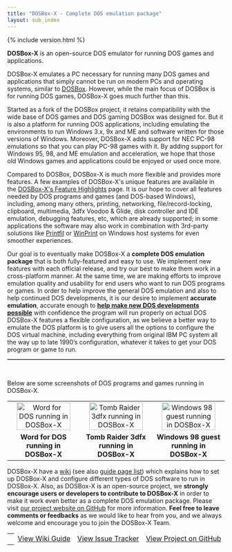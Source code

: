 ```yaml
---
title: "DOSBox-X - Complete DOS emulation package"
layout: sub_index
---
```


<!-- Latest version column is in _includes/version.html to make it easy to maintain -->
{% include version.html %}

<td width="80%">

<p><span style="font-weight: bold">DOSBox-X</span> is an open-source DOS emulator for running DOS games and applications.</p>
<p>
DOSBox-X emulates a PC necessary for running many DOS games and applications that simply cannot be run on modern PCs and operating systems, similar to <a href="http://dosbox.com" target="_blank">DOSBox</a>.
However, while the main focus of DOSBox is for running DOS games, DOSBox-X goes much further than this.
</p><p>
Started as a fork of the DOSBox project, it retains compatibility with the wide base of DOS games and DOS gaming DOSBox was designed for.
But it is also a platform for running DOS applications, including emulating the environments to run Windows 3.x, 9x and ME and software written for those versions of Windows.
Moreover, DOSBox-X adds support for NEC PC-98 emulations so that you can play PC-98 games with it.
By adding support for Windows 95, 98, and ME emulation and acceleration, we hope that those old Windows games and applications could be enjoyed or used once more.
</p><p>
Compared to DOSBox, DOSBox-X is much more flexible and provides more features. A few examples of DOSBox-X's unique features are available in the <a href="https://dosbox-x.com/wiki/DOSBox%E2%80%90X%E2%80%99s-Feature-Highlights" target="_blank">DOSBox-X's Feature Highlights</a> page.
It is our hope to cover all features needed by DOS programs and games (and DOS-based Windows), including, 
among many others, printing, networking, file/record-locking, clipboard, multimedia, 3dfx Voodoo & Glide, disk controller and IDE emulation, debugging features, etc, which are already supported;
in some applications the software may also work in combination with 3rd-party solutions like <a href="https://www.printfil.com/">Printfil</a> or <a href="http://sourceforge.net/projects/winprint/">WinPrint</a> on Windows host systems for even smoother experiences.
</p><p>
Our goal is to eventually make DOSBox-X a <span style="font-weight: bold">complete DOS emulation package</span> that is both fully-featured and easy to use.
We implement new features with each official release, and try our best to make them work in a cross-platform manner. At the same time, we are making efforts to improve emulation quality and usability for end users who want to run DOS programs or games.
In order to help improve the general DOS emulation and also to help continued DOS developments, it is our desire to implement <span style="font-weight: bold">accurate emulation</span>, accurate enough to <a href="newdosdevelopment.html" style="font-weight: bold">help make new DOS developments possible</a> with confidence the program will run properly on actual DOS 
DOSBox-X features a flexible configuration, as we believe a better way to emulate the DOS platform is to give users all the options to configure the DOS virtual machine, including everything from original IBM PC system all the way up to late 1990’s configuration, whatever it takes to get your DOS program or game to run.
</p>
            
<hr style="border-bottom: 1px solid #8c8b8b" /><br />
        
<p>Below are some screenshots of DOS programs and games running in DOSBox-X.</p>

<!-- Can't use Markdown tables for styling -->
<table style="width: 100%">
<tr><center>
<td width="33%"><center>
<a href="images/msword.png">
<img alt="Word for DOS running in DOSBox-X" longdesc="Word for DOS running in DOSBox-X" src="images/msword.png" width="90%" xthumbnail-orig-image="images/msword.png">
</a>
</center></td>
<td width="33%"><center>
<a href="images/tomb3d.png">
<img alt="Tomb Raider 3dfx running in DOSBox-X" longdesc="Tomb Raider 3dfx running in DOSBox-X" src="images/tomb3d.png"  width="90%" xthumbnail-orig-image="images/tomb3d.png">
</a>
</center></td>
<td width="33%"><center>
<a href="images/win98guest.png">
<img alt="Windows 98 guest running in DOSBox-X" longdesc="Windows 98 guest running in DOSBox-X" src="images/win98guest.png" width="90%" xthumbnail-orig-image="images/win98guest.png">
</a>
</center></td>
</tr>
<tr>
<td><center style="font-weight: bold">Word for DOS running in DOSBox-X</center></td>
<td><center style="font-weight: bold">Tomb Raider 3dfx running in DOSBox-X</center></td>
<td><center style="font-weight: bold">Windows 98 guest running in DOSBox-X</center></td>
</tr>
</table>  

<p>DOSBox-X have a <a href="wiki" target="_blank">wiki</a> (see also <a href="wiki/guides" target="_blank">guide page list</a>) which explains how to set up DOSBox-X and configure different types of DOS software to run in DOSBox-X. Also, as DOSBox-X is an open-source project, we <span style="font-weight: bold">strongly encourage users or developers to contribute to DOSBox-X</span> in order to make it work even better as a complete DOS emulation package. Please visit <a href="https://github.com/joncampbell123/dosbox-x" target="_blank">our project website on GitHub</a> for more information. <span style="font-weight: bold">Feel free to leave comments or feedbacks</span> as we would like to hear from you, and we always welcome and encourage you to join the DOSBox-X Team.</p>

<table style="border: hidden">
<tr>
<td id="prespace"></td>
<td style="border: hidden">
<a id="linkwiki" href="wiki" target="_blank">View Wiki Guide</a>
</td>
<td style="border: hidden">
<a id="linktracker" href="https://github.com/joncampbell123/dosbox-x/issues" target="_blank">View Issue Tracker</a>
</td>
<td style="border: hidden">
<a id="linkproject" href="https://github.com/joncampbell123/dosbox-x" target="_blank">View Project on GitHub</a>
</td>
</tr>
</table>

</td>
